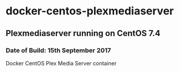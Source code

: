 # docker-centos-plexmediaserver
## Plexmediaserver running on CentOS 7.4
### Date of Build: 15th September 2017
Docker CentOS Plex Media Server container
